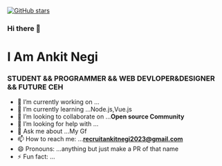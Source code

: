 <a href="https://github.com/serAnkii/vue-test/stargazers"><img alt="GitHub stars" src="https://img.shields.io/github/stars/serAnkii/vue-test?style=social"></a>
### Hi there 👋

<h1>I Am Ankit Negi</h1>
<h3>STUDENT && PROGRAMMER && WEB DEVLOPER&DESIGNER && FUTURE CEH</h3>


- 🔭 I’m currently working on ...
- 🌱 I’m currently learning ...Node.js,Vue.js
- 👯 I’m looking to collaborate on ...<b>Open source Community</b>
- 🤔 I’m looking for help with ...
- 💬 Ask me about ...My Gf
- 📫 How to reach me: ...**recruitankitnegi2023@gmail.com**
- 😄 Pronouns: ...anything but just make a PR of that name
- ⚡ Fun fact: ... 

